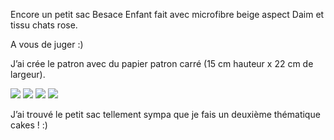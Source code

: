Encore un petit sac Besace Enfant fait avec microfibre beige aspect Daim et tissu chats rose.

A vous de juger :)

J’ai crée le patron avec du papier patron carré (15 cm hauteur x 22 cm de largeur).

![](besace8.jpg)
![](besace9.jpg)
![](besace5.jpg)
![](besace2.jpg)

J’ai trouvé le petit sac tellement sympa que je fais un deuxième thématique cakes ! :)